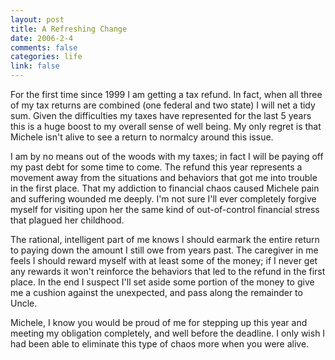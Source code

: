 ```yaml
--- 
layout: post
title: A Refreshing Change
date: 2006-2-4
comments: false
categories: life
link: false
---
```

For the first time since 1999 I am getting a tax refund. In fact, when all three of my tax returns are combined (one federal and two state) I will net a tidy sum. Given the difficulties my taxes have represented for the last 5 years this is a huge boost to my overall sense of well being. My only regret is that Michele isn't alive to see a return to normalcy around this issue.

I am by no means out of the woods with my taxes; in fact I will be paying off my past debt for some time to come. The refund this year represents a movement away from the situations and behaviors that got me into trouble in the first place. That my addiction to financial chaos caused Michele pain and suffering wounded me deeply. I'm not sure I'll ever completely forgive myself for visiting upon her the same kind of out-of-control financial stress that plagued her childhood.

The rational, intelligent part of me knows I should earmark the entire return to paying down the amount I still owe from years past. The caregiver in me feels I should reward myself with at least some of the money; if I never get any rewards it won't reinforce the behaviors that led to the refund in the first place. In the end I suspect I'll set aside some portion of the money to give me a cushion against the unexpected, and pass along the remainder to Uncle.

Michele, I know you would be proud of me for stepping up this year and meeting my obligation completely, and well before the deadline. I only wish I had been able to eliminate this type of chaos more when you were alive.
